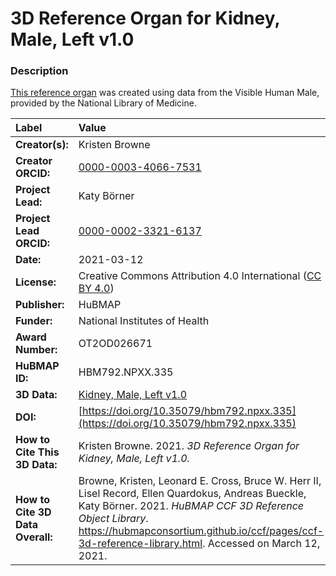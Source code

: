 # 3D Reference Organ for Kidney, Male, Left v1.0

### Description
[This reference organ](https://hubmapconsortium.github.io/ccf/pages/ccf-3d-reference-library.html) was created using data from the Visible Human Male, provided by the National Library of Medicine.

| Label | Value |
| :------------- |:-------------|
| **Creator(s):** | Kristen Browne |
| **Creator ORCID:** | [0000-0003-4066-7531](https://orcid.org/0000-0003-4066-7531) |
| **Project Lead:** | Katy B&ouml;rner |
| **Project Lead ORCID:** | [0000-0002-3321-6137](https://orcid.org/0000-0002-3321-6137) |
| **Date:** | 2021-03-12 |
| **License:** | Creative Commons Attribution 4.0 International ([CC BY 4.0](https://creativecommons.org/licenses/by/4.0/)) |
| **Publisher:** | HuBMAP |
| **Funder:** | National Institutes of Health |
| **Award Number:** | OT2OD026671 |
| **HuBMAP ID:** | HBM792.NPXX.335 |
| **3D Data:** | [Kidney, Male, Left v1.0](https://hubmapconsortium.github.io/ccf-releases/v1.0/models/VH_M_Kidney_Left_v1.0.glb) |
| **DOI:** | [https://doi.org/10.35079/hbm792.npxx.335](https://doi.org/10.35079/hbm792.npxx.335) |
| **How to Cite This 3D Data:** | Kristen Browne. 2021. *3D Reference Organ for Kidney, Male, Left v1.0.* | [https://doi.org/10.35079/hbm792.npxx.335](https://doi.org/10.35079/hbm792.npxx.335). Accessed on March 12, 2021. |
| **How to Cite 3D Data Overall:** | Browne, Kristen, Leonard E. Cross, Bruce W. Herr II, Lisel Record, Ellen Quardokus, Andreas Bueckle, Katy B&ouml;rner. 2021. *HuBMAP CCF 3D Reference Object Library*. https://hubmapconsortium.github.io/ccf/pages/ccf-3d-reference-library.html. Accessed on March 12, 2021. |